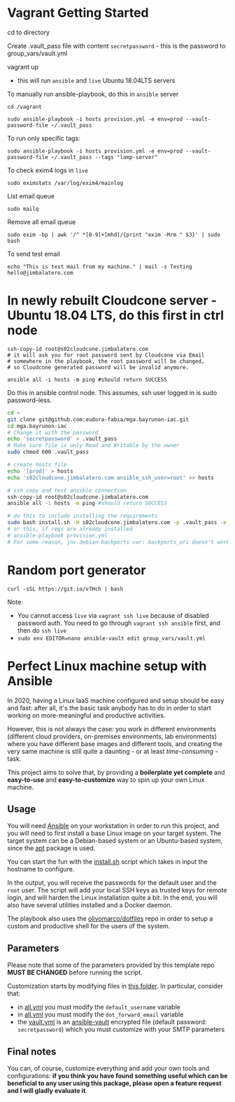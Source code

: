 # Vagrant Getting Started

cd to directory

Create .vault_pass file with content `secretpassword` - this is the password to group_vars/vault.yml

vagrant up

- this will run `ansible` and `live` Ubuntu 18.04LTS servers

To manually run ansible-playbook, do this in `ansible` server

`cd /vagrant`

`sudo ansible-playbook -i hosts provision.yml -e env=prod --vault-password-file ~/.vault_pass`

To run only specific tags:

`sudo ansible-playbook -i hosts provision.yml -e env=prod --vault-password-file ~/.vault_pass --tags "lamp-server"`

To check exim4 logs in `live`

`sudo eximstats /var/log/exim4/mainlog`

List email queue

`sudo mailq`

Remove all email queue

`sudo exim -bp | awk '/^ *[0-9]+[mhd]/{print "exim -Mrm " $3}' | sudo bash`

To send test email

`echo "This is test mail from my machine." | mail -s Testing hello@jimbalatero.com`

# In newly rebuilt Cloudcone server - Ubuntu 18.04 LTS, do this first in ctrl node

```shell
ssh-copy-id root@s02cloudcone.jimbalatero.com
# it will ask you for root password sent by Cloudcone via Email
# somewhere in the playbook, the root password will be changed, 
# so Cloudcone generated password will be invalid anymore.

ansible all -i hosts -m ping #should return SUCCESS
```

Do this in ansible control node. This assumes, ssh user logged in is sudo password-less.
```bash
cd ~
git clone git@github.com:eudora-fabia/mga.bayrunon-iac.git
cd mga.bayrunon-iac
# Change it with the password
echo 'secretpassword' > .vault_pass
# Make sure file is only Read and Writable by the owner
sudo chmod 600 .vault_pass

# create hosts file
echo '[prod]' > hosts
echo 's02cloudcone.jimbalatero.com ansible_ssh_user=root' >> hosts

# ssh copy and test ansible connection
ssh-copy-id root@s02cloudcone.jimbalatero.com
ansible all -i hosts -m ping #should return SUCCESS

# do this to include installing the requirements
sudo bash install.sh -H s02cloudcone.jimbalatero.com -p .vault_pass -e env=prod
# or this, if reqs are already installed
# ansible-playbook provision.yml
# For some reason, jnv.debian-backports var: backports_uri doesn't work in all.yml
```

# Random port generator

`curl -sSL https://git.io/v7Hch | bash`

Note:

* You cannot access `live` via `vagrant ssh live` because of disabled password auth. You need to go through `vagrant ssh ansible` first, and then do `ssh live`
* `sudo env EDITOR=nano ansible-vault edit group_vars/vault.yml`

# Perfect Linux machine setup with Ansible

In 2020, having a Linux IaaS machine configured and setup should be easy and fast: after all, it's the basic task anybody has to do in order to start working on more-meaningful and productive activities.

However, this is not always the case: you work in different environments (different cloud providers, on-premises environments, lab environments) where you have different base images and different tools, and creating the very same machine is still quite a daunting - or at least *time-consuming* - task.

This project aims to solve that, by providing a **boilerplate yet complete** and **easy-to-use** and **easy-to-customize** way to spin up your own Linux machine.

## Usage

You will need [Ansible](https://ansible.com) on your workstation in order to run this project, and you will need to first install a base Linux image on your target system. The target system can be a Debian-based system or an Ubuntu-based system, since the [apt](https://it.wikipedia.org/wiki/Advanced_Packaging_Tool) package is used.

You can start the fun with the [install.sh](/install.sh) script which takes in input the hostname to configure.

In the output, you will receive the passwords for the default user and the `root` user.
The script will add your local SSH keys as trusted keys for remote login, and will harden the Linux installation quite a bit.
In the end, you will also have several utilities installed and a Docker daemon.

The playbook also uses the [olivomarco/dotfiles](https://github.com/olivomarco/dotfiles) repo in order to setup a custom and productive shell for the users of the system.

## Parameters

Please note that some of the parameters provided by this template repo **MUST BE CHANGED** before running the script.

Customization starts by modifying files in [this folder](/group_vars/). In particular, consider that:

- in [all.yml](/group_vars/all/all.yml) you must modify the `default_username` variable
- in [all.yml](/group_vars/all/all.yml) you must modify the `dot_forward_email` variable
- the [vault.yml](/group_vars/prod/vault.yml) is an [ansible-vault](https://docs.ansible.com/ansible/latest/user_guide/vault.html) encrypted file (default password: `secretpassword`) which you must customize with your SMTP parameters

## Final notes

You can, of course, customize everything and add your own tools and configurations: **if you think you have found something useful which can be beneficial to any user using this package, please open a feature request and I will gladly evaluate it**.
